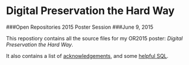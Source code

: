 # Digital Preservation the Hard Way
###Open Repositories 2015 Poster Session
###June 9, 2015

This repostiory contains all the source files for my OR2015 poster: _Digital Preservation the Hard Way_.

It also contains a list of [acknowledgements](ACKNOWLEDGEMENTS.md), and some [helpful SQL](helpful_SQL.md).
